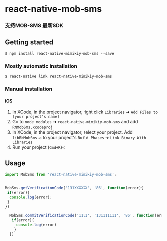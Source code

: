 
# react-native-mob-sms

### 支持MOB-SMS 最新SDK

## Getting started

`$ npm install react-native-mimikiy-mob-sms --save`

### Mostly automatic installation

`$ react-native link react-native-mimikiy-mob-sms`

### Manual installation


#### iOS

1. In XCode, in the project navigator, right click `Libraries` ➜ `Add Files to [your project's name]`
2. Go to `node_modules` ➜ `react-native-mimikiy-mob-sms` and add `RNMobSms.xcodeproj`
3. In XCode, in the project navigator, select your project. Add `libRNMobSms.a` to your project's `Build Phases` ➜ `Link Binary With Libraries`
4. Run your project (`Cmd+R`)<

## Usage
```javascript
import MobSms from 'react-native-mimikiy-mob-sms';


MobSms.getVerificationCode('131XXXXXX', '86', function(error){
 if(error){
  console.log(error);
 }
})

  MobSms.commitVerificationCode('1111', '131111111', '86', function(error){
   if(error){
     console.log(error)
    }
  })
  
  
  
  
  ```
